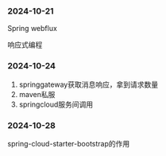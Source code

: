 ### 2024-10-21

Spring webflux

响应式编程

### 2024-10-24

1. springgateway获取消息响应，拿到请求数量
2. maven私服 
3. springcloud服务间调用

### 2024-10-28

spring-cloud-starter-bootstrap的作用